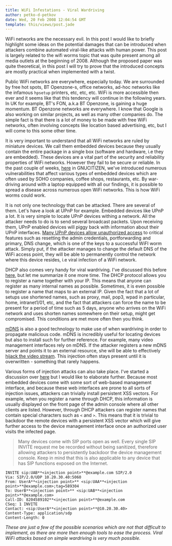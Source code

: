 ```yaml
---
title: WiFi Infestations - Viral Wardriving
author: petko-d-petkov
date: Wed, 20 Feb 2008 12:04:54 GMT
template: this/views/post.jade
---
```


WiFi networks are the necessary evil. In this post I would like to briefly highlight some ideas on the potential damages that can be introduced when attackers combine automated viral-like attacks with human power. This post is largely related to the wifi worms topic that was quite present among all media outlets at the beginning of 2008. Although the proposed paper was quite theoretical, in this post I will try to prove that the introduced concepts are mostly practical when implemented with a twist.

Public WiFi networks are everywhere, especially today. We are surrounded by free hot spots, BT Openzone-s, office networks, ad-hoc networks like the infamous `hpsetup` printers, etc, etc, etc. WiFi is more accessible then ever and it seems like that this tendency will continue in the following years. In UK for example, BT's FON, a.k.a BT Openzone, is gaining a huge momentum. BT Openzone networks are everywhere. I know that Google is also working on similar projects, as well as many other companies do. The simple fact is that there is a lot of money to be made with free WiFi networks, often involving concepts like location based advertising, etc, but I will come to this some other time.

It is very important to understand that all WiFi networks are ruled by miniature devices. We call them embedded devices because they usually contain the entire package in a single box (software and hardware, i.e they are embedded). These devices are a vital part of the security and reliability properties of WiFi networks. However they fail to be secure or reliable. In the past couple of weeks, [here](/blog/router-hacking-challenge) in GNUCITIZEN, we've introduced numerous vulnerabilities that affect various types of embedded devices which are often used by SOHO companies, coffee shops, restaurants, etc. By war-driving around with a laptop equipped with all our findings, it is possible to spread a disease across numerous open WiFi networks. This is how WiFi worms could work.

It is not only one technology that can be attacked. There are several of them. Let's have a look at UPnP for example. Embedded devices like UPnP a lot. It is very simple to locate UPnP devices withing a network. All the attacker needs to do is to send several broadcast packets. Upon receiving them, UPnP enabled devices will piggy back with information about their UPnP interfaces. [Many UPnP devices allow unauthorized access](/blog/hacking-with-upnp-universal-plug-and-play) to critical features such as resetting the admin credentials, portforwarding and primary, DNS change, which is one of the keys to a successful WiFI worm attack. Simply put, if the attacker manages to change the default DNS of the WiFi access point, they will be able to permanently control the network where this device resides, i.e viral infection of a WiFi network.

DHCP also comes very handy for viral wardriving. I've discussed this before [here](/blog/r00ting-public-wifi-networks-dhcp-name-poisoning-attacks/), but let me summarize it one more time. The DHCP protocol allows you to register a name together with your IP. This means that anyone can register as many internal names as possible. Sometimes, it is even possible to register a name that maps to an external IP. Given the fact that a lot of setups use shortened names, such as proxy, mail, pop3, wpad in particular, home, intranet1/01, etc, and the fact that attackers can force the name to be present for a period of time such as 5 days, anyone who arrives on the WiFi network and uses shorten names somewhere on their setup, might get compromised. This conditions are met more often then you think.

[mDNS](/blog/name-mdns-poisoning-attacks-inside-the-lan/) is also a good technology to make use of when wardriving in order to propagate malicious code. mDNS is incredibly useful for locating devices but also to install such for further reference. For example, many video management interfaces rely on mDNS. If the attacker registers a new mDNS server and points it to an external resource, she will be able to effectively [hijack the video stream](/blog/hacking-video-surveillance-networks/). This injection often stays present until it is overwritten - something that rarely happens.

Various forms of injection attacks can also take place. I've started a discussion over [here](/blog/dhcpmdns-injection-issues/) but I would like to elaborate further. Because most embedded devices come with some sort of web-based management interface, and because these web interfaces are prone to all sorts of injection issues, attackers can trivially install persistent XSS vectors. For example, when you register a name through DHCP, this information is usually displayed on the front page of the admin console where all other clients are listed. However, through DHCP attackers can register names that contain special characters such as `<` and `>`. This means that it is trivial to backdoor the remote devices with a persistent XSS vector which will give further access to the device management interface once an authorized user visits the infected page.

> Many devices come with SIP ports open as well. Every single SIP INVITE request me be recorded without being sanitized, therefore allowing attackers to persistently backdoor the device management console. Keep in mind that this is also applicable to any device that has SIP functions exposed on the Internet.

	INVITE sip:UAB**<injection point>**@example.com SIP/2.0
	Via: SIP/2.0/UDP 10.20.30.40:5060
	From: UserA**<injection point>** <sip:UAA**<injection point>**@example.com>;tag=589304
	To: UserB**<injection point>** <sip:UAB**<injection point>**@example.com>
	Call-ID: 8204589102**<injection point>**@example.com
	CSeq: 1 INVITE
	Contact: <sip:UserA**<injection point>**@10.20.30.40>
	Content-Type: application/sdp
	Content-Length: 0

_These are just a few of the possible scenarios which are not that difficult to implement, as there are more then enough tools to ease the process. Viral WiFi attacks based on simple wardriving is very much possible._
